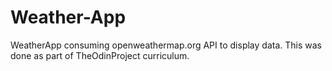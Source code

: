 # Weather-App
WeatherApp consuming openweathermap.org API to display data. This was done as part of TheOdinProject curriculum.
